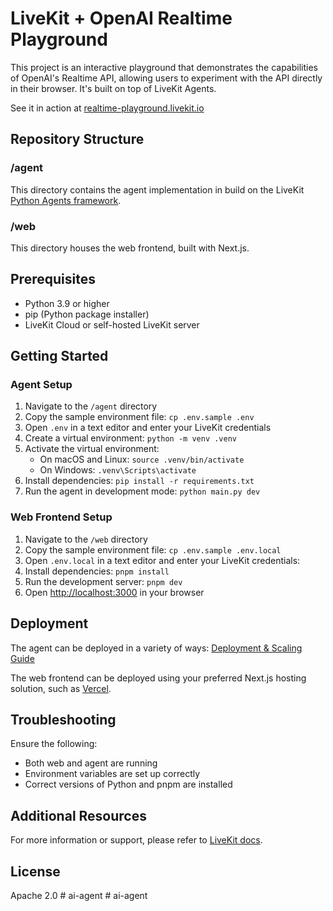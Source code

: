 # LiveKit + OpenAI Realtime Playground

This project is an interactive playground that demonstrates the capabilities of OpenAI's Realtime API, allowing users to experiment with the API directly in their browser. It's built on top of LiveKit Agents.

See it in action at [realtime-playground.livekit.io](https://realtime-playground.livekit.io)

## Repository Structure

### /agent

This directory contains the agent implementation in build on the LiveKit [Python Agents framework](https://github.com/livekit/agents).

### /web

This directory houses the web frontend, built with Next.js.

## Prerequisites

- Python 3.9 or higher
- pip (Python package installer)
- LiveKit Cloud or self-hosted LiveKit server

## Getting Started

### Agent Setup

1. Navigate to the `/agent` directory
2. Copy the sample environment file: `cp .env.sample .env`
3. Open `.env` in a text editor and enter your LiveKit credentials
1. Create a virtual environment: `python -m venv .venv`
2. Activate the virtual environment:
   - On macOS and Linux: `source .venv/bin/activate`
   - On Windows: `.venv\Scripts\activate`
3. Install dependencies: `pip install -r requirements.txt`
4. Run the agent in development mode: `python main.py dev`

### Web Frontend Setup

1. Navigate to the `/web` directory
2. Copy the sample environment file: `cp .env.sample .env.local`
3. Open `.env.local` in a text editor and enter your LiveKit credentials:
4. Install dependencies: `pnpm install`
5. Run the development server: `pnpm dev`
6. Open [http://localhost:3000](http://localhost:3000) in your browser

## Deployment

The agent can be deployed in a variety of ways: [Deployment & Scaling Guide](https://docs.livekit.io/agents/deployment/)

The web frontend can be deployed using your preferred Next.js hosting solution, such as [Vercel](https://vercel.com/).

## Troubleshooting

Ensure the following:

- Both web and agent are running
- Environment variables are set up correctly
- Correct versions of Python and pnpm are installed

## Additional Resources

For more information or support, please refer to [LiveKit docs](https://docs.livekit.io/).

## License

Apache 2.0
#   a i - a g e n t  
 #   a i - a g e n t  
 